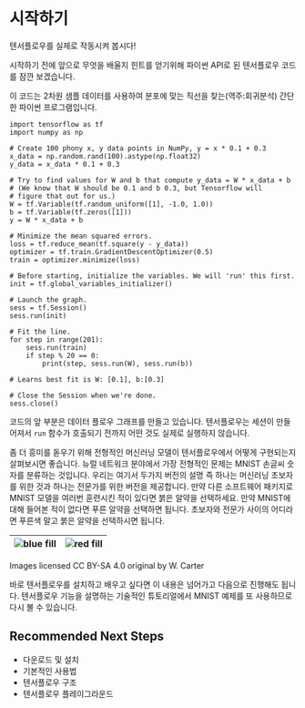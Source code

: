 # 시작하기
텐서플로우를 실제로 작동시켜 봅시다!

시작하기 전에 앞으로 무엇을 배울지 힌트를 얻기위해 파이썬 API로 된 텐서플로우 코드를 잠깐 보겠습니다.

이 코드는 2차원 샘플 데이터를 사용하여 분포에 맞는 직선을 찾는(역주:회귀분석) 간단한 파이썬 프로그램입니다.

```
import tensorflow as tf
import numpy as np

# Create 100 phony x, y data points in NumPy, y = x * 0.1 + 0.3
x_data = np.random.rand(100).astype(np.float32)
y_data = x_data * 0.1 + 0.3

# Try to find values for W and b that compute y_data = W * x_data + b
# (We know that W should be 0.1 and b 0.3, but Tensorflow will
# figure that out for us.)
W = tf.Variable(tf.random_uniform([1], -1.0, 1.0))
b = tf.Variable(tf.zeros([1]))
y = W * x_data + b

# Minimize the mean squared errors.
loss = tf.reduce_mean(tf.square(y - y_data))
optimizer = tf.train.GradientDescentOptimizer(0.5)
train = optimizer.minimize(loss)

# Before starting, initialize the variables. We will 'run' this first.
init = tf.global_variables_initializer()

# Launch the graph.
sess = tf.Session()
sess.run(init)

# Fit the line.
for step in range(201):
    sess.run(train)
    if step % 20 == 0:
        print(step, sess.run(W), sess.run(b))

# Learns best fit is W: [0.1], b:[0.3]

# Close the Session when we're done.
sess.close()
```

코드의 앞 부분은 데이터 플로우 그래프를 만들고 있습니다. 텐서플로우는 세션이 만들어져서 `run` 함수가 호출되기 전까지 어떤 것도 실제로 실행하지 않습니다.

좀 더 흥미를 돋우기 위해 전형적인 머신러닝 모델이 텐서플로우에서 어떻게 구현되는지 살펴보시면 좋습니다. 뉴럴 네트워크 분야에서 가장 전형적인 문제는 MNIST 손글씨 숫자를 분류하는 것입니다. 우리는 여기서 두가지 버전의 설명 즉 하나는 머신러닝 초보자를 위한 것과 하나는 전문가를 위한 버전을 제공합니다. 만약 다른 소프트웨어 패키지로 MNIST 모델을 여러번 훈련시킨 적이 있다면 붉은 알약을 선택하세요. 만약 MNIST에 대해 들어본 적이 없다면 푸른 알약을 선택하면 됩니다. 초보자와 전문가 사이의 어디라면 푸른색 말고 붉은 알약을 선택하시면 됩니다.

| ![blue fill](/res/img/blue_fill.png) | ![red fill](/res/img/red_fill.png) |
| ----- | ----- |

Images licensed CC BY-SA 4.0 original by W. Carter

바로 텐서플로우를 설치하고 배우고 싶다면 이 내용은 넘어가고 다음으로 진행해도 됩니다. 텐서플로우 기능을 설명하는 기술적인 튜토리얼에서 MNIST 예제를 또 사용하므로 다시 볼 수 있습니다.

## Recommended Next Steps
- 다운로드 및 설치
- 기본적인 사용법
- 텐서플로우 구조
- 텐서플로우 플레이그라운드

